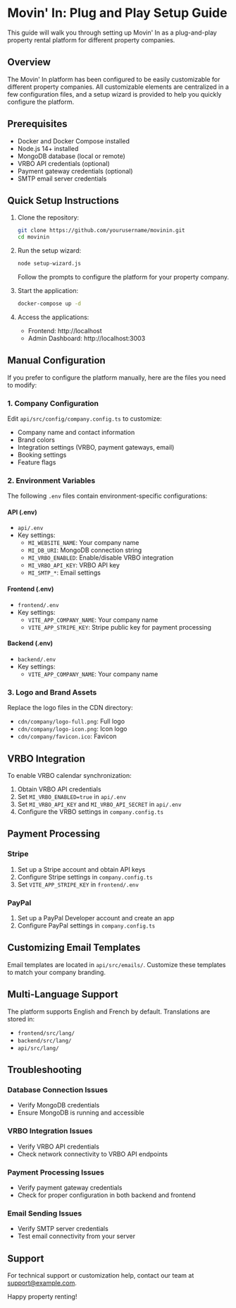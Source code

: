 # Movin' In: Plug and Play Setup Guide

This guide will walk you through setting up Movin' In as a plug-and-play property rental platform for different property companies.

## Overview

The Movin' In platform has been configured to be easily customizable for different property companies. All customizable elements are centralized in a few configuration files, and a setup wizard is provided to help you quickly configure the platform.

## Prerequisites

- Docker and Docker Compose installed
- Node.js 14+ installed
- MongoDB database (local or remote)
- VRBO API credentials (optional)
- Payment gateway credentials (optional)
- SMTP email server credentials

## Quick Setup Instructions

1. Clone the repository:
   ```bash
   git clone https://github.com/yourusername/movinin.git
   cd movinin
   ```

2. Run the setup wizard:
   ```bash
   node setup-wizard.js
   ```
   
   Follow the prompts to configure the platform for your property company.

3. Start the application:
   ```bash
   docker-compose up -d
   ```

4. Access the applications:
   - Frontend: http://localhost
   - Admin Dashboard: http://localhost:3003

## Manual Configuration

If you prefer to configure the platform manually, here are the files you need to modify:

### 1. Company Configuration

Edit `api/src/config/company.config.ts` to customize:
- Company name and contact information
- Brand colors
- Integration settings (VRBO, payment gateways, email)
- Booking settings
- Feature flags

### 2. Environment Variables

The following `.env` files contain environment-specific configurations:

#### API (.env)
- `api/.env`
- Key settings:
  - `MI_WEBSITE_NAME`: Your company name
  - `MI_DB_URI`: MongoDB connection string
  - `MI_VRBO_ENABLED`: Enable/disable VRBO integration
  - `MI_VRBO_API_KEY`: VRBO API key
  - `MI_SMTP_*`: Email settings

#### Frontend (.env)
- `frontend/.env`
- Key settings:
  - `VITE_APP_COMPANY_NAME`: Your company name
  - `VITE_APP_STRIPE_KEY`: Stripe public key for payment processing

#### Backend (.env)
- `backend/.env`
- Key settings:
  - `VITE_APP_COMPANY_NAME`: Your company name

### 3. Logo and Brand Assets

Replace the logo files in the CDN directory:
- `cdn/company/logo-full.png`: Full logo
- `cdn/company/logo-icon.png`: Icon logo
- `cdn/company/favicon.ico`: Favicon

## VRBO Integration

To enable VRBO calendar synchronization:

1. Obtain VRBO API credentials
2. Set `MI_VRBO_ENABLED=true` in `api/.env`
3. Set `MI_VRBO_API_KEY` and `MI_VRBO_API_SECRET` in `api/.env`
4. Configure the VRBO settings in `company.config.ts`

## Payment Processing

### Stripe

1. Set up a Stripe account and obtain API keys
2. Configure Stripe settings in `company.config.ts`
3. Set `VITE_APP_STRIPE_KEY` in `frontend/.env`

### PayPal

1. Set up a PayPal Developer account and create an app
2. Configure PayPal settings in `company.config.ts`

## Customizing Email Templates

Email templates are located in `api/src/emails/`. Customize these templates to match your company branding.

## Multi-Language Support

The platform supports English and French by default. Translations are stored in:
- `frontend/src/lang/`
- `backend/src/lang/`
- `api/src/lang/`

## Troubleshooting

### Database Connection Issues
- Verify MongoDB credentials
- Ensure MongoDB is running and accessible

### VRBO Integration Issues
- Verify VRBO API credentials
- Check network connectivity to VRBO API endpoints

### Payment Processing Issues
- Verify payment gateway credentials
- Check for proper configuration in both backend and frontend

### Email Sending Issues
- Verify SMTP server credentials
- Test email connectivity from your server

## Support

For technical support or customization help, contact our team at support@example.com.

Happy property renting! 